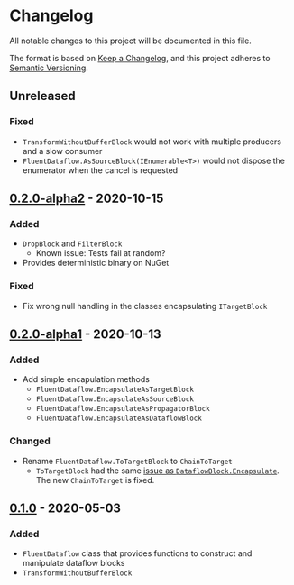 # Changelog
All notable changes to this project will be documented in this file.

The format is based on [Keep a Changelog](https://keepachangelog.com/en/1.1.0/),
and this project adheres to [Semantic Versioning](https://semver.org/spec/v2.0.0.html).

## Unreleased
### Fixed
- `TransformWithoutBufferBlock` would not work with multiple producers and a slow consumer
- `FluentDataflow.AsSourceBlock(IEnumerable<T>)` would not dispose the enumerator when the cancel is requested

## [0.2.0-alpha2] - 2020-10-15
### Added
- `DropBlock` and `FilterBlock`
    - Known issue: Tests fail at random?
- Provides deterministic binary on NuGet

### Fixed
- Fix wrong null handling in the classes encapsulating `ITargetBlock`

## [0.2.0-alpha1] - 2020-10-13
### Added
- Add simple encapulation methods
    - `FluentDataflow.EncapsulateAsTargetBlock`
    - `FluentDataflow.EncapsulateAsSourceBlock`
    - `FluentDataflow.EncapsulateAsPropagatorBlock`
    - `FluentDataflow.EncapsulateAsDataflowBlock`

### Changed
- Rename `FluentDataflow.ToTargetBlock` to `ChainToTarget`
    - `ToTargetBlock` had the same [issue as `DataflowBlock.Encapsulate`](https://github.com/dotnet/runtime/issues/35751). The new `ChainToTarget` is fixed.

## [0.1.0] - 2020-05-03
### Added
- `FluentDataflow` class that provides functions to construct and manipulate dataflow blocks
- `TransformWithoutBufferBlock`

[0.2.0-alpha2]: https://github.com/azyobuzin/BiDaFlow/releases/tag/core-v0.2.0-alpha2
[0.2.0-alpha1]: https://github.com/azyobuzin/BiDaFlow/releases/tag/core-v0.2.0-alpha1
[0.1.0]: https://github.com/azyobuzin/BiDaFlow/releases/tag/core-v0.1.0
